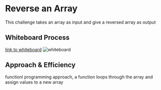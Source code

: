 # Reverse an Array
This challenge takes an array as input and give a reversed array as output

## Whiteboard Process
[link to whiteboard](https://webwhiteboard.com/board/i9MVOaRcKkZVqa6zqzIrMbAsOljVtTIX/)
![whiteboard](https://github.com/MohammadAl-khatib/data-structures-and-algorithms-Python/blob/main/python_array_reverse/challenge01.1?raw=true)


## Approach & Efficiency
functionl programming approach, a function loops through the array and assign values to a new array
